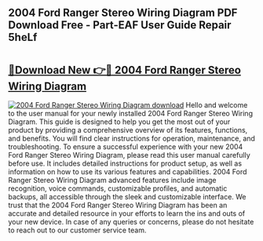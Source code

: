 ## 2004 Ford Ranger Stereo Wiring Diagram PDF Download Free - Part-EAF User Guide Repair 5heLf

# <h2><a href="http://dfmskx.blite.top/?on=2004+Ford+Ranger+Stereo+Wiring+Diagram">🔗Download New 👉🔴 2004 Ford Ranger Stereo Wiring Diagram</a></h2>

[![2004 Ford Ranger Stereo Wiring Diagram download](https://i.imgur.com/lujVjoI.png)](http://dfmskx.blite.top/?on=2004+Ford+Ranger+Stereo+Wiring+Diagram)
Hello and welcome to the user manual for your newly installed 2004 Ford Ranger Stereo Wiring Diagram. This guide is designed to help you get the most out of your product by providing a comprehensive overview of its features, functions, and benefits. You will find clear instructions for operation, maintenance, and troubleshooting. To ensure a successful experience with your new 2004 Ford Ranger Stereo Wiring Diagram, please read this user manual carefully before use. It includes detailed instructions for product setup, as well as information on how to use its various features and capabilities. 2004 Ford Ranger Stereo Wiring Diagram advanced features include image recognition, voice commands, customizable profiles, and automatic backups, all accessible through the sleek and customizable interface. We trust that the 2004 Ford Ranger Stereo Wiring Diagram has been an accurate and detailed resource in your efforts to learn the ins and outs of your new device. In case of any queries or concerns, please do not hesitate to reach out to our customer service team.
